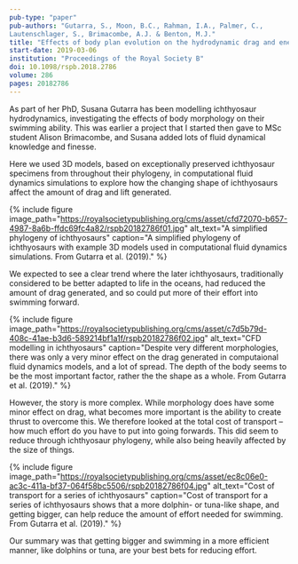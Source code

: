 ```yaml
---
pub-type: "paper"
pub-authors: "Gutarra, S., Moon, B.C., Rahman, I.A., Palmer, C.,
Lautenschlager, S., Brimacombe, A.J. & Benton, M.J."
title: "Effects of body plan evolution on the hydrodynamic drag and energy requirements of swimming in ichthyosaurs"
start-date: 2019-03-06
institution: "Proceedings of the Royal Society B"
doi: 10.1098/rspb.2018.2786
volume: 286
pages: 20182786
---
```

As part of her PhD, Susana Gutarra has been modelling ichthyosaur hydrodynamics,
investigating the effects of body morphology on their swimming ability. This was
earlier a project that I started then gave to MSc student Alison Brimacombe, and
Susana added lots of fluid dynamical knowledge and finesse.

Here we used 3D models, based on exceptionally preserved ichthyosaur specimens
from throughout their phylogeny, in computational fluid dynamics simulations to
explore how the changing shape of ichthyosaurs affect the amount of drag and
lift generated.

{% include figure
    image_path="https://royalsocietypublishing.org/cms/asset/cfd72070-b657-4987-8a6b-ffdc69fc4a82/rspb20182786f01.jpg"
    alt_text="A simplified phylogeny of ichthyosaurs"
    caption="A simplified phylogeny of ichthyosaurs with example 3D models used
    in computational fluid dynamics simulations. From Gutarra et al. (2019)."
%}

We expected to see a clear trend where the later ichthyosaurs, traditionally
considered to be better adapted to life in the oceans, had reduced the amount of
drag generated, and so could put more of their effort into swimming forward.

{% include figure
    image_path="https://royalsocietypublishing.org/cms/asset/c7d5b79d-408c-41ae-b3d6-589214bf1a1f/rspb20182786f02.jpg"
    alt_text="CFD modelling in ichthyosaurs"
    caption="Despite very different morphologies, there was only a very minor
    effect on the drag generated in computaional fluid dynamics models, and a
    lot of spread. The depth of the body seems to be the most important factor,
    rather the the shape as a whole. From Gutarra et al. (2019)."
%}

However, the story is more complex. While morphology does have some minor effect
on drag, what becomes more important is the ability to create thrust to overcome
this. We therefore looked at the total cost of transport – how much effort do
you have to put into going forwards. This did seem to reduce through ichthyosaur
phylogeny, while also being heavily affected by the size of things.

{% include figure 
    image_path="https://royalsocietypublishing.org/cms/asset/ec8c06e0-ac3c-411a-bf37-064f58bc5506/rspb20182786f04.jpg"
    alt_text="Cost of transport for a series of ichthyosaurs"
    caption="Cost of transport for a series of ichthyosaurs shows that a more
    dolphin- or tuna-like shape, and getting bigger, can help reduce the amount
    of effort needed for swimming. From Gutarra et al. (2019)."
%}

Our summary was that getting bigger and swimming in a more efficient manner,
like dolphins or tuna, are your best bets for reducing effort.
